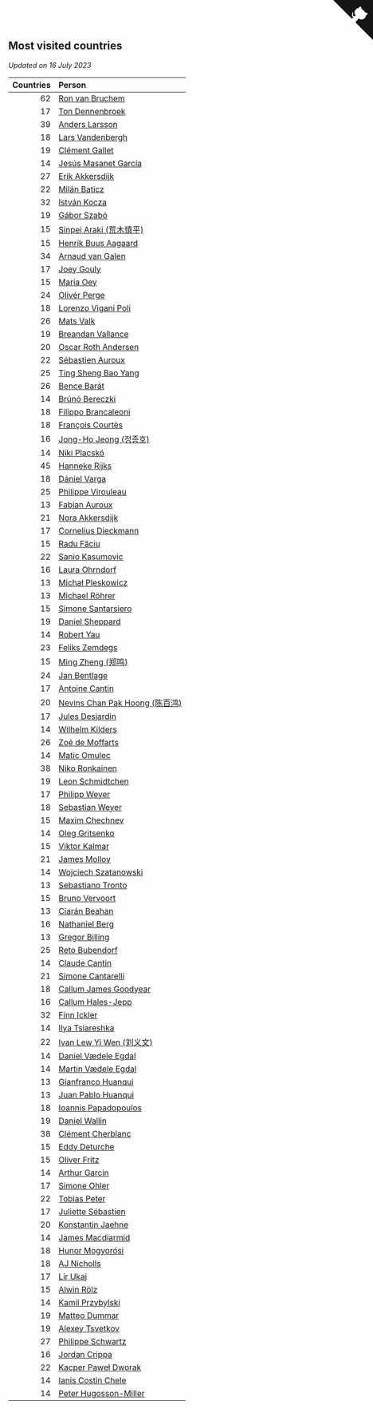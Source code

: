 ## Most visited countries

*Updated on 16 July 2023*

| Countries | Person |
| ---: | :--- |
| 62 | [Ron van Bruchem](https://www.worldcubeassociation.org/persons/2003BRUC01) |
| 17 | [Ton Dennenbroek](https://www.worldcubeassociation.org/persons/2003DENN01) |
| 39 | [Anders Larsson](https://www.worldcubeassociation.org/persons/2003LARS01) |
| 18 | [Lars Vandenbergh](https://www.worldcubeassociation.org/persons/2003VAND01) |
| 19 | [Clément Gallet](https://www.worldcubeassociation.org/persons/2004GALL02) |
| 14 | [Jesús Masanet García](https://www.worldcubeassociation.org/persons/2004MASA01) |
| 27 | [Erik Akkersdijk](https://www.worldcubeassociation.org/persons/2005AKKE01) |
| 22 | [Milán Baticz](https://www.worldcubeassociation.org/persons/2005BATI01) |
| 32 | [István Kocza](https://www.worldcubeassociation.org/persons/2005KOCZ01) |
| 19 | [Gábor Szabó](https://www.worldcubeassociation.org/persons/2005SZAB02) |
| 15 | [Sinpei Araki (荒木慎平)](https://www.worldcubeassociation.org/persons/2006ARAK01) |
| 15 | [Henrik Buus Aagaard](https://www.worldcubeassociation.org/persons/2006BUUS01) |
| 34 | [Arnaud van Galen](https://www.worldcubeassociation.org/persons/2006GALE01) |
| 17 | [Joey Gouly](https://www.worldcubeassociation.org/persons/2007GOUL01) |
| 15 | [Maria Oey](https://www.worldcubeassociation.org/persons/2007OEYM01) |
| 24 | [Olivér Perge](https://www.worldcubeassociation.org/persons/2007PERG01) |
| 18 | [Lorenzo Vigani Poli](https://www.worldcubeassociation.org/persons/2007POLI01) |
| 26 | [Mats Valk](https://www.worldcubeassociation.org/persons/2007VALK01) |
| 19 | [Breandan Vallance](https://www.worldcubeassociation.org/persons/2007VALL01) |
| 20 | [Oscar Roth Andersen](https://www.worldcubeassociation.org/persons/2008ANDE02) |
| 22 | [Sébastien Auroux](https://www.worldcubeassociation.org/persons/2008AURO01) |
| 25 | [Ting Sheng Bao Yang](https://www.worldcubeassociation.org/persons/2008BAOY01) |
| 26 | [Bence Barát](https://www.worldcubeassociation.org/persons/2008BARA01) |
| 14 | [Brúnó Bereczki](https://www.worldcubeassociation.org/persons/2008BERE01) |
| 18 | [Filippo Brancaleoni](https://www.worldcubeassociation.org/persons/2008BRAN01) |
| 18 | [François Courtès](https://www.worldcubeassociation.org/persons/2008COUR01) |
| 16 | [Jong-Ho Jeong (정종호)](https://www.worldcubeassociation.org/persons/2008JONG03) |
| 14 | [Niki Placskó](https://www.worldcubeassociation.org/persons/2008PLAC01) |
| 45 | [Hanneke Rijks](https://www.worldcubeassociation.org/persons/2008RIJK01) |
| 18 | [Dániel Varga](https://www.worldcubeassociation.org/persons/2008VARG01) |
| 25 | [Philippe Virouleau](https://www.worldcubeassociation.org/persons/2008VIRO01) |
| 13 | [Fabian Auroux](https://www.worldcubeassociation.org/persons/2009AURO01) |
| 21 | [Nora Akkersdijk](https://www.worldcubeassociation.org/persons/2009CHRI03) |
| 17 | [Cornelius Dieckmann](https://www.worldcubeassociation.org/persons/2009DIEC01) |
| 15 | [Radu Făciu](https://www.worldcubeassociation.org/persons/2009FACI01) |
| 22 | [Sanio Kasumovic](https://www.worldcubeassociation.org/persons/2009KASU01) |
| 16 | [Laura Ohrndorf](https://www.worldcubeassociation.org/persons/2009OHRN01) |
| 13 | [Michał Pleskowicz](https://www.worldcubeassociation.org/persons/2009PLES01) |
| 13 | [Michael Röhrer](https://www.worldcubeassociation.org/persons/2009ROHR01) |
| 15 | [Simone Santarsiero](https://www.worldcubeassociation.org/persons/2009SANT01) |
| 19 | [Daniel Sheppard](https://www.worldcubeassociation.org/persons/2009SHEP01) |
| 14 | [Robert Yau](https://www.worldcubeassociation.org/persons/2009YAUR01) |
| 23 | [Feliks Zemdegs](https://www.worldcubeassociation.org/persons/2009ZEMD01) |
| 15 | [Ming Zheng (郑鸣)](https://www.worldcubeassociation.org/persons/2009ZHEN11) |
| 24 | [Jan Bentlage](https://www.worldcubeassociation.org/persons/2010BENT01) |
| 17 | [Antoine Cantin](https://www.worldcubeassociation.org/persons/2010CANT02) |
| 20 | [Nevins Chan Pak Hoong (陈百鸿)](https://www.worldcubeassociation.org/persons/2010CHAN20) |
| 17 | [Jules Desjardin](https://www.worldcubeassociation.org/persons/2010DESJ01) |
| 14 | [Wilhelm Kilders](https://www.worldcubeassociation.org/persons/2010KILD02) |
| 26 | [Zoé de Moffarts](https://www.worldcubeassociation.org/persons/2010MOFF02) |
| 14 | [Matic Omulec](https://www.worldcubeassociation.org/persons/2010OMUL02) |
| 38 | [Niko Ronkainen](https://www.worldcubeassociation.org/persons/2010RONK01) |
| 19 | [Leon Schmidtchen](https://www.worldcubeassociation.org/persons/2010SCHM01) |
| 17 | [Philipp Weyer](https://www.worldcubeassociation.org/persons/2010WEYE01) |
| 18 | [Sebastian Weyer](https://www.worldcubeassociation.org/persons/2010WEYE02) |
| 15 | [Maxim Chechnev](https://www.worldcubeassociation.org/persons/2011CHEC01) |
| 14 | [Oleg Gritsenko](https://www.worldcubeassociation.org/persons/2011GRIT01) |
| 15 | [Viktor Kalmar](https://www.worldcubeassociation.org/persons/2011KALM01) |
| 21 | [James Molloy](https://www.worldcubeassociation.org/persons/2011MOLL01) |
| 14 | [Wojciech Szatanowski](https://www.worldcubeassociation.org/persons/2011SZAT01) |
| 13 | [Sebastiano Tronto](https://www.worldcubeassociation.org/persons/2011TRON02) |
| 15 | [Bruno Vervoort](https://www.worldcubeassociation.org/persons/2011VERV01) |
| 13 | [Ciarán Beahan](https://www.worldcubeassociation.org/persons/2012BEAH01) |
| 16 | [Nathaniel Berg](https://www.worldcubeassociation.org/persons/2012BERG04) |
| 13 | [Gregor Billing](https://www.worldcubeassociation.org/persons/2012BILL01) |
| 25 | [Reto Bubendorf](https://www.worldcubeassociation.org/persons/2012BUBE01) |
| 14 | [Claude Cantin](https://www.worldcubeassociation.org/persons/2012CANT01) |
| 21 | [Simone Cantarelli](https://www.worldcubeassociation.org/persons/2012CANT02) |
| 18 | [Callum James Goodyear](https://www.worldcubeassociation.org/persons/2012GOOD02) |
| 16 | [Callum Hales-Jepp](https://www.worldcubeassociation.org/persons/2012HALE01) |
| 32 | [Finn Ickler](https://www.worldcubeassociation.org/persons/2012ICKL01) |
| 14 | [Ilya Tsiareshka](https://www.worldcubeassociation.org/persons/2012TERE01) |
| 22 | [Ivan Lew Yi Wen (刘义文)](https://www.worldcubeassociation.org/persons/2012WENI01) |
| 14 | [Daniel Vædele Egdal](https://www.worldcubeassociation.org/persons/2013EGDA01) |
| 14 | [Martin Vædele Egdal](https://www.worldcubeassociation.org/persons/2013EGDA02) |
| 13 | [Gianfranco Huanqui](https://www.worldcubeassociation.org/persons/2013HUAN29) |
| 13 | [Juan Pablo Huanqui](https://www.worldcubeassociation.org/persons/2013HUAN30) |
| 18 | [Ioannis Papadopoulos](https://www.worldcubeassociation.org/persons/2013PAPA01) |
| 19 | [Daniel Wallin](https://www.worldcubeassociation.org/persons/2013WALL03) |
| 38 | [Clément Cherblanc](https://www.worldcubeassociation.org/persons/2014CHER05) |
| 15 | [Eddy Deturche](https://www.worldcubeassociation.org/persons/2014DETU01) |
| 15 | [Oliver Fritz](https://www.worldcubeassociation.org/persons/2014FRIT02) |
| 14 | [Arthur Garcin](https://www.worldcubeassociation.org/persons/2014GARC27) |
| 17 | [Simone Ohler](https://www.worldcubeassociation.org/persons/2014OHLE01) |
| 22 | [Tobias Peter](https://www.worldcubeassociation.org/persons/2014PETE03) |
| 17 | [Juliette Sébastien](https://www.worldcubeassociation.org/persons/2014SEBA01) |
| 20 | [Konstantin Jaehne](https://www.worldcubeassociation.org/persons/2015JAEH01) |
| 14 | [James Macdiarmid](https://www.worldcubeassociation.org/persons/2015MACD03) |
| 18 | [Hunor Mogyorósi](https://www.worldcubeassociation.org/persons/2015MOGY01) |
| 18 | [AJ Nicholls](https://www.worldcubeassociation.org/persons/2015NICH04) |
| 17 | [Lir Ukaj](https://www.worldcubeassociation.org/persons/2016UKAJ01) |
| 15 | [Alwin Rölz](https://www.worldcubeassociation.org/persons/2016ROLZ01) |
| 14 | [Kamil Przybylski](https://www.worldcubeassociation.org/persons/2016PRZY01) |
| 19 | [Matteo Dummar](https://www.worldcubeassociation.org/persons/2017DUMM01) |
| 19 | [Alexey Tsvetkov](https://www.worldcubeassociation.org/persons/2017TSVE02) |
| 27 | [Philippe Schwartz](https://www.worldcubeassociation.org/persons/2018SCHW02) |
| 16 | [Jordan Crippa](https://www.worldcubeassociation.org/persons/2019CRIP01) |
| 22 | [Kacper Paweł Dworak](https://www.worldcubeassociation.org/persons/2020DWOR01) |
| 14 | [Ianis Costin Chele](https://www.worldcubeassociation.org/persons/2021CHEL01) |
| 14 | [Peter Hugosson-Miller](https://www.worldcubeassociation.org/persons/2021HUGO01) |


<a href="https://github.com/jonatanklosko/wca_statistics" class="github-corner" aria-label="View source on Github"><svg width="80" height="80" viewBox="0 0 250 250" style="fill:#151513; color:#fff; position: absolute; top: 0; border: 0; right: 0;" aria-hidden="true"><path d="M0,0 L115,115 L130,115 L142,142 L250,250 L250,0 Z"></path><path d="M128.3,109.0 C113.8,99.7 119.0,89.6 119.0,89.6 C122.0,82.7 120.5,78.6 120.5,78.6 C119.2,72.0 123.4,76.3 123.4,76.3 C127.3,80.9 125.5,87.3 125.5,87.3 C122.9,97.6 130.6,101.9 134.4,103.2" fill="currentColor" style="transform-origin: 130px 106px;" class="octo-arm"></path><path d="M115.0,115.0 C114.9,115.1 118.7,116.5 119.8,115.4 L133.7,101.6 C136.9,99.2 139.9,98.4 142.2,98.6 C133.8,88.0 127.5,74.4 143.8,58.0 C148.5,53.4 154.0,51.2 159.7,51.0 C160.3,49.4 163.2,43.6 171.4,40.1 C171.4,40.1 176.1,42.5 178.8,56.2 C183.1,58.6 187.2,61.8 190.9,65.4 C194.5,69.0 197.7,73.2 200.1,77.6 C213.8,80.2 216.3,84.9 216.3,84.9 C212.7,93.1 206.9,96.0 205.4,96.6 C205.1,102.4 203.0,107.8 198.3,112.5 C181.9,128.9 168.3,122.5 157.7,114.1 C157.9,116.9 156.7,120.9 152.7,124.9 L141.0,136.5 C139.8,137.7 141.6,141.9 141.8,141.8 Z" fill="currentColor" class="octo-body"></path></svg></a><style>.github-corner:hover .octo-arm{animation:octocat-wave 560ms ease-in-out}@keyframes octocat-wave{0%,100%{transform:rotate(0)}20%,60%{transform:rotate(-25deg)}40%,80%{transform:rotate(10deg)}}@media (max-width:500px){.github-corner:hover .octo-arm{animation:none}.github-corner .octo-arm{animation:octocat-wave 560ms ease-in-out}}</style>
